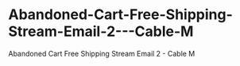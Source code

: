 # Abandoned-Cart-Free-Shipping-Stream-Email-2---Cable-M
Abandoned Cart Free Shipping Stream Email 2 - Cable M
